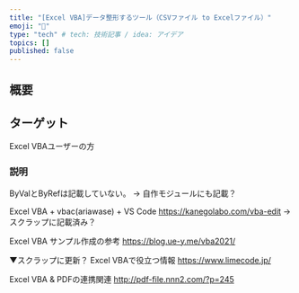 ```yaml
---
title: "[Excel VBA]データ整形するツール（CSVファイル to Excelファイル）"
emoji: "🔄"
type: "tech" # tech: 技術記事 / idea: アイデア
topics: []
published: false
---
```


## 概要

## ターゲット
Excel VBAユーザーの方
### 説明

ByValとByRefは記載していない。
-> 自作モジュールにも記載？

Excel VBA + vbac(ariawase) + VS Code
https://kanegolabo.com/vba-edit
-> スクラップに記載済み？

Excel VBA サンプル作成の参考
https://blog.ue-y.me/vba2021/

▼スクラップに更新？
Excel VBAで役立つ情報
https://www.limecode.jp/

Excel VBA & PDFの連携関連
http://pdf-file.nnn2.com/?p=245